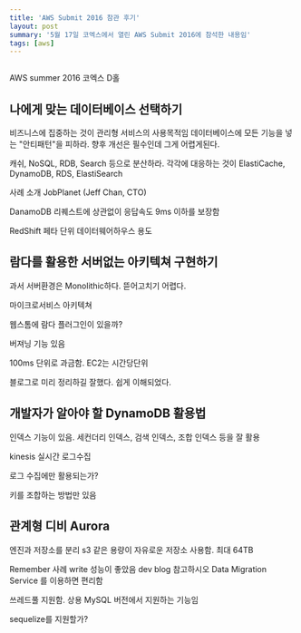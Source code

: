 ```yaml
---
title: 'AWS Submit 2016 참관 후기'
layout: post
summary: '5월 17일 코엑스에서 열린 AWS Submit 2016에 참석한 내용임'
tags: [aws]
---
```


![]()

AWS summer 2016
코엑스 D홀


## 나에게 맞는 데이터베이스 선택하기

비즈니스에 집중하는 것이 관리형 서비스의 사용목적임
데이터베이스에 모든 기능을 넣는 "안티패턴"을 피하라.
향후 개선은 필수인데 그게 어렵게된다.

캐쉬, NoSQL, RDB, Search 등으로 분산하라.
각각에 대응하는 것이 ElastiCache, DynamoDB, RDS, ElastiSearch

사례 소개
JobPlanet (Jeff Chan, CTO)

DanamoDB
리퀘스트에 상관없이 응답속도 9ms 이하를 보장함

RedShift
페타 단위 데이터웨어하우스 용도


## 람다를 활용한 서버없는 아키텍쳐 구현하기

과서 서버환경은 Monolithic하다.
뜯어고치기 어렵다.

마이크로서비스 아키텍쳐

웹스톰에 람다 플러그인이 있을까?

버져닝 기능 있음

100ms 단위로 과금함. EC2는 시간당단위

블로그로 미리 정리하길 잘했다.
쉽게 이해되었다.



## 개발자가 알아야 할 DynamoDB 활용법

인덱스 기능이 있음.
세컨더리 인덱스, 검색 인덱스, 조합 인덱스 등을 잘 활용

kinesis 실시간 로그수집

로그 수집에만 활용되는가?

키를 조합하는 방법만 있음


## 관계형 디비 Aurora

엔진과 저장소를 분리
s3 같은 용량이 자유로운 저장소 사용함. 최대 64TB

Remember 사례
write  성능이 좋았음
dev blog 참고하시오
Data Migration Service 를 이용하면 편리함

쓰레드풀 지원함. 상용 MySQL 버전에서 지원하는 기능임

sequelize를 지원할가?
